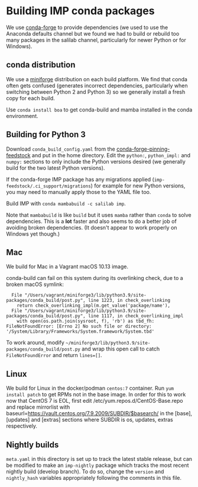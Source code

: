 # Building IMP conda packages

We use [conda-forge](https://conda-forge.org/) to provide dependencies
(we used to use the Anaconda defaults channel but we found we had to build
or rebuild too many packages in the salilab channel, particularly for
newer Python or for Windows).

## conda distribution

We use a [miniforge](https://github.com/conda-forge/miniforge/releases)
distribution on each build platform. We find that conda often gets confused
(generates incorrect dependencies, particularly when switching between Python
2 and Python 3) so we generally install a fresh copy for each build.

Use `conda install boa` to get conda-build and mamba installed in the conda
environment.

## Building for Python 3

Download `conda_build_config.yaml` from the [conda-forge-pinning-feedstock](https://github.com/conda-forge/conda-forge-pinning-feedstock/blob/master/recipe/conda_build_config.yaml)
and put in the home directory. Edit the `python:`, `python_impl:` and
`numpy:` sections to only include the Python versions desired (we generally
build for the two latest Python versions).

If the conda-forge IMP package has any migrations applied
(`imp-feedstock/.ci_support/migrations`) for example for new Python versions,
you may need to manually apply those to the YAML file too.

Build IMP with `conda mambabuild -c salilab imp`.

Note that `mambabuild` is like `build` but it uses `mamba` rather than `conda`
to solve dependencies. This is a **lot** faster and also seems to do a better
job of avoiding broken dependencies. (It doesn't appear to work properly on
Windows yet though.)

## Mac

We build for Mac in a Vagrant macOS 10.13 image.

conda-build can fail on this system during its overlinking check, due
to a broken macOS symlink:

      File "/Users/vagrant/miniforge3/lib/python3.9/site-packages/conda_build/post.py", line 1223, in check_overlinking
        return check_overlinking_impl(m.get_value('package/name'),
      File "/Users/vagrant/miniforge3/lib/python3.9/site-packages/conda_build/post.py", line 1117, in check_overlinking_impl
        with open(os.path.join(sysroot, f), 'rb') as tbd_fh:
    FileNotFoundError: [Errno 2] No such file or directory: '/System/Library/Frameworks/System.framework/System.tbd'

To work around, modify `~/miniforge3/lib/python3.9/site-packages/conda_build/post.py`
and wrap this open call to catch `FileNotFoundError` and return `lines=[]`.

## Linux

We build for Linux in the docker/podman `centos:7` container.
Run `yum install patch` to get RPMs not in the base image.
In order for this to work now that CentOS 7 is EOL, first edit
/etc/yum.repos.d/CentOS-Base.repo and replace mirrorlist with
baseurl=https://vault.centos.org/7.9.2009/SUBDIR/$basearch/ in the [base],
[updates] and [extras] sections where SUBDIR is os, updates, extras
respectively.

## Nightly builds

`meta.yaml` in this directory is set up to track the latest stable release,
but can be modified to make an `imp-nightly` package which tracks the most
recent nightly build (develop branch). To do so, change the `version`
and `nightly_hash` variables appropriately following the comments in this file.
